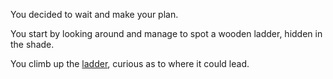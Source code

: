 You decided to wait and make your plan. 

You start by looking around and manage to spot a wooden ladder, hidden in the shade. 

You climb up the [ladder](https://github.com/abdelk7344/adventure-story-project/blob/master/maze/find-latter.md), curious as to where it could lead. 